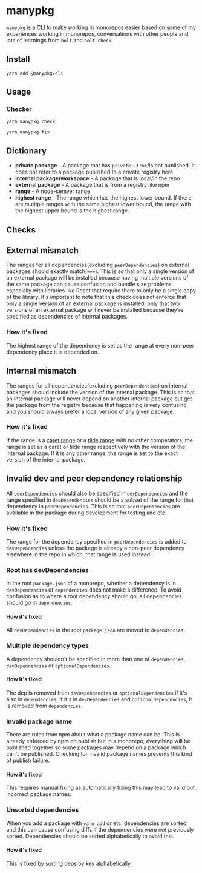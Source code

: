 # manypkg

`manypkg` is a CLI to make working in monorepos easier based on some of my experiences working in monorepos, conversations with other people and lots of learnings from `bolt` and `bolt-check`.

## Install

```
yarn add @manypkg/cli
```

## Usage

### Checker

```
yarn manypkg check
```

```
yarn manypkg fix
```

## Dictionary

- **private package** - A package that has `private: true`/is not published. It does not refer to a package published to a private registry here.
- **internal package/workspace** - A package that is local/in the repo
- **external package** - A package that is from a registry like npm
- **range** - A [node-semver range](https://github.com/npm/node-semver#ranges)
- **highest range** - The range which has the highest lower bound. If there are multiple ranges with the same highest lower bound, the range with the highest upper bound is the highest range.

## Checks

## External mismatch

The ranges for all dependencies(excluding `peerDependencies`) on external packages should exactly match(`===`). This is so that only a single version of an external package will be installed because having multiple versions of the same package can cause confusion and bundle size problems especially with libraries like React that require there to only be a single copy of the library. It's important to note that this check does not enforce that only a single version of an external package is installed, only that two versions of an external package will never be installed because they're specified as dependencies of internal packages.

### How it's fixed

The highest range of the dependency is set as the range at every non-peer dependency place it is depended on.

## Internal mismatch

The ranges for all dependencies(excluding `peerDependencies`) on internal packages should include the version of the internal package. This is so that an internal package will never depend on another internal package but get the package from the registry because that happening is very confusing and you should always prefer a local version of any given package.

### How it's fixed

If the range is a [caret range](https://github.com/npm/node-semver#caret-ranges-123-025-004) or a [tilde range](https://github.com/npm/node-semver#tilde-ranges-123-12-1) with no other comparators, the range is set as a caret or tilde range respectively with the version of the internal package. If it is any other range, the range is set to the exact version of the internal package.

## Invalid dev and peer dependency relationship

All `peerDependencies` should also be specified in `devDependencies` and the range specified in `devDependencies` should be a subset of the range for that dependency in `peerDependencies`. This is so that `peerDependencies` are available in the package during development for testing and etc.

### How it's fixed

The range for the dependency specified in `peerDependencies` is added to `devDependencies` unless the package is already a non-peer dependency elsewhere in the repo in which, that range is used instead.

### Root has devDependencies

In the root `package.json` of a monorepo, whether a dependency is in `devDependencies` or `dependencies` does not make a difference. To avoid confusion as to where a root dependency should go, all dependencies should go in `dependencies`.

#### How it's fixed

All `devDependencies` in the root `package.json` are moved to `dependencies`.

### Multiple dependency types

A dependency shouldn't be specified in more than one of `dependencies`, `devDependencies` or `optionalDependencies`.

#### How it's fixed

The dep is removed from `devDependencies` or `optionalDependencies` if it's also in `dependencies`, if it's in `devDependencies` and `optionalDependencies`, it is removed from `dependencies`.

### Invalid package name

There are rules from npm about what a package name can be. This is already enforced by npm on publish but in a monorepo, everything will be published together so some packages may depend on a package which can't be published. Checking for invalid package names prevents this kind of publish failure.

#### How it's fixed

This requires manual fixing as automatically fixing this may lead to valid but incorrect package names.

### Unsorted dependencies

When you add a package with `yarn add` or etc. dependencies are sorted, and this can cause confusing diffs if the dependencies were not previously sorted. Dependencies should be sorted alphabetically to avoid this.

#### How it's fixed

This is fixed by sorting deps by key alphabetically.

